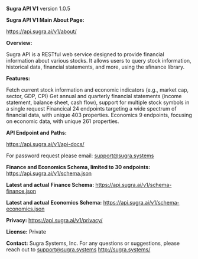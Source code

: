 **Sugra API V1** version 1.0.5

**Sugra API V1 Main About Page:**

https://api.sugra.ai/v1/about/


**Overview:**

Sugra API is a RESTful web service designed to provide financial information about various stocks. It allows users to query stock information, historical data, financial statements, and more, using the sfinance library.

**Features:**

Fetch current stock information and economic indicators (e.g., market cap, sector, GDP, CPI)
Get annual and quarterly financial statements (income statement, balance sheet, cash flow), support for multiple stock symbols in a single request
Financical 24 endpoints targeting a wide spectrum of financial data, with unique 403 properties.
Economics 9 endpoints, focusing on economic data, with unique 261 properties.


**API Endpoint and Paths:**

https://api.sugra.ai/v1/api-docs/

For password request please email: support@sugra.systems



**Finance and Economics Schema, limited to 30 endpoints:**
https://api.sugra.ai/v1/schema.json

**Latest and actual Finance Schema:**
https://api.sugra.ai/v1/schema-finance.json

**Latest and actual Economics Schema:**
https://api.sugra.ai/v1/schema-economics.json



**Privacy:**
https://api.sugra.ai/v1/privacy/


**License:** Private

**Contact:**
Sugra Systems, Inc.
For any questions or suggestions, please reach out to support@sugra.systems
http://sugra.systems/
